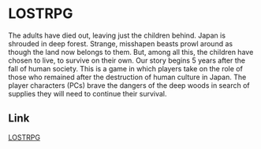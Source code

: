 # LOSTRPG
The adults have died out, leaving just the children behind. Japan is shrouded in deep forest. Strange, misshapen beasts prowl around as though the land now belongs to them. But, among all this, the children have chosen to live, to survive on their own. Our story begins 5 years after the fall of human society.  This is a game in which players take on the role of those who remained after the destruction of human culture in Japan. The player characters (PCs) brave the dangers of the deep woods in search of supplies they will need to continue their survival.

## Link
[LOSTRPG][*1]


[*1]:https://lostrpg-751c1.firebaseapp.com/lost/
